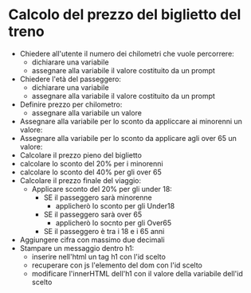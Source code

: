 # Calcolo del prezzo del biglietto del treno
- Chiedere all'utente il numero dei chilometri che vuole percorrere:
    - dichiarare una variabile
    - assegnare alla variabile il valore costituito da un prompt
- Chiedere l'età del passeggero:
    - dichiarare una variabile
    - assegnare alla variabile il valore costituito da un prompt
- Definire prezzo per chilometro:
  - assegnare alla variabile un valore
- Assegnare alla variabile per lo sconto da appliccare ai minorenni un valore:
- Assegnare alla variabile per lo sconto da applicare agli over 65 un valore:
- Calcolare il prezzo pieno del biglietto
- calcolare lo sconto del 20% per i minorenni
- calcolare lo sconto del 40% per gli over 65
- Calcolare il prezzo finale del viaggio:
  - Applicare sconto del 20% per gli under 18:
      - SE il passeggero sarà minorenne
        - applicherò lo sconto per gli Under18
      - SE il passeggero sarà over 65
        - applicherò lo socnto per gli Over65
      - SE il passeggero è tra i 18 e i 65 anni
- Aggiungere cifra con massimo due decimali
- Stampare un messaggio dentro h1:
    - inserire nell'html un tag h1 con l'id scelto
    - recuperare con js l'elemento del dom con l'id scelto
    - modificare l'innerHTML dell'h1 con il valore della variabile dell'id scelto